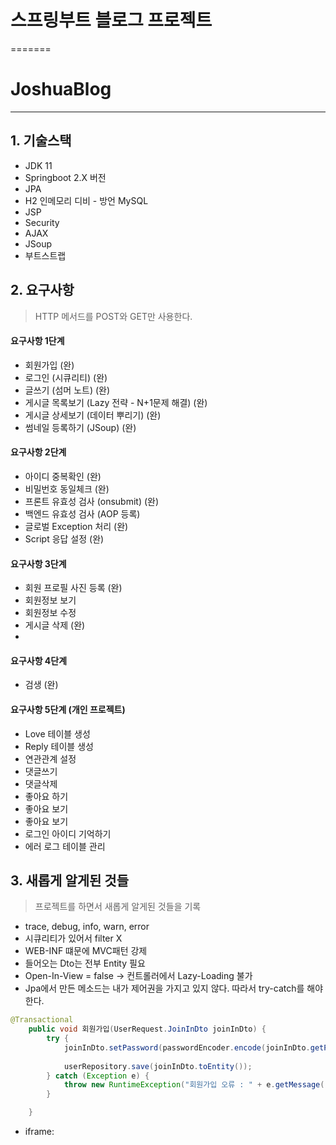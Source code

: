 
# 스프링부트 블로그 프로젝트
=======
# JoshuaBlog
---

## 1. 기술스택
- JDK 11
- Springboot 2.X 버전
- JPA
- H2 인메모리 디비 - 방언 MySQL
- JSP
- Security
- AJAX
- JSoup
- 부트스트랩

## 2. 요구사항
> HTTP 메서드를 POST와 GET만 사용한다.

#### 요구사항 1단계
- 회원가입 (완)
- 로그인 (시큐리티) (완)
- 글쓰기 (섬머 노트) (완)
- 게시글 목록보기 (Lazy 전략 - N+1문제 해결) (완)
- 게시글 상세보기 (데이터 뿌리기) (완)
- 썸네일 등록하기 (JSoup) (완)

#### 요구사항 2단계
- 아이디 중복확인 (완)
- 비밀번호 동일체크 (완)
- 프론트 유효성 검사 (onsubmit) (완)
- 백엔드 유효성 검사 (AOP 등록)
- 글로벌 Exception 처리 (완)
- Script 응답 설정 (완)

#### 요구사항 3단계
- 회원 프로필 사진 등록 (완)
- 회원정보 보기
- 회원정보 수정
- 게시글 삭제 (완)
- 
#### 요구사항 4단계
- 검생 (완)

#### 요구사항 5단계  (개인 프로젝트)
- Love 테이블 생성
- Reply 테이블 생성
- 연관관계 설정
- 댓글쓰기
- 댓글삭제
- 좋아요 하기
- 좋아요 보기
- 좋아요 보기
- 로그인 아이디 기억하기
- 에러 로그 테이블 관리

## 3. 새롭게 알게된 것들
> 프로젝트를 하면서 새롭게 알게된 것들을 기록

- trace, debug, info, warn, error
- 시큐리티가 있어서 filter X
- WEB-INF 떄문에 MVC패턴 강제
- 들어오는 Dto는 전부 Entity 필요
- Open-In-View = false -> 컨트롤러에서 Lazy-Loading 불가
- Jpa에서 만든 메소드는 내가 제어권을 가지고 있지 않다. 따라서 try-catch를 해야한다.
```java
@Transactional
    public void 회원가입(UserRequest.JoinInDto joinInDto) {
        try {
            joinInDto.setPassword(passwordEncoder.encode(joinInDto.getPassword()));
            
            userRepository.save(joinInDto.toEntity());
        } catch (Exception e) {
            throw new RuntimeException("회원가입 오류 : " + e.getMessage());
        }

    }
```
- iframe: 